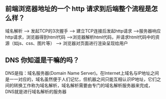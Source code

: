 ## 前端浏览器地址的一个 http 请求到后端整个流程是怎么样？
域名解析 --> 发起TCP的3次握手 --> 建立TCP连接后发起http请求 -->服务器响应http请求，浏览器得到html代码 -->浏览器解析html代码，并请求html代码中的资源（如js、css、图片等） --> 浏览器对页面进行渲染呈现给用户
## DNS 你知道是干嘛的吗？
   
   DNS是指：域名服务器(Domain Name Server)。在Internet上域名与IP地址之间是一一对应的，域名虽然便于人们记忆，但机器之间只能互相认识IP地址，它们之间的转换工作称为域名解析，域名解析需要由专门的域名解析服务器来完成，DNS就是进行域名解析的服务器
## 
